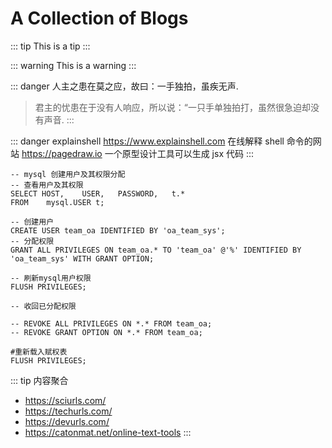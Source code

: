 # A Collection of Blogs

::: tip
This is a tip
:::

::: warning
This is a warning
:::

::: danger
人主之患在莫之应，故曰：一手独拍，虽疾无声.

> 君主的忧患在于没有人响应，所以说：“一只手单独拍打，虽然很急迫却没有声音.
> :::

::: danger explainshell
https://www.explainshell.com 在线解释 shell 命令的网站
https://pagedraw.io 一个原型设计工具可以生成 jsx 代码
:::

```sql{4}
-- mysql 创建用户及其权限分配
-- 查看用户及其权限
SELECT HOST,	USER,	PASSWORD,	t.*
FROM	mysql.USER t;

-- 创建用户
CREATE USER team_oa IDENTIFIED BY 'oa_team_sys';
-- 分配权限
GRANT ALL PRIVILEGES ON team_oa.* TO 'team_oa' @'%' IDENTIFIED BY 'oa_team_sys' WITH GRANT OPTION;

-- 刷新mysql用户权限
FLUSH PRIVILEGES;

-- 收回已分配权限

-- REVOKE ALL PRIVILEGES ON *.* FROM team_oa;
-- REVOKE GRANT OPTION ON *.* FROM team_oa;

#重新载入赋权表
FLUSH PRIVILEGES;
```

::: tip 内容聚合

- https://sciurls.com/
- https://techurls.com/
- https://devurls.com/
- https://catonmat.net/online-text-tools
  :::
